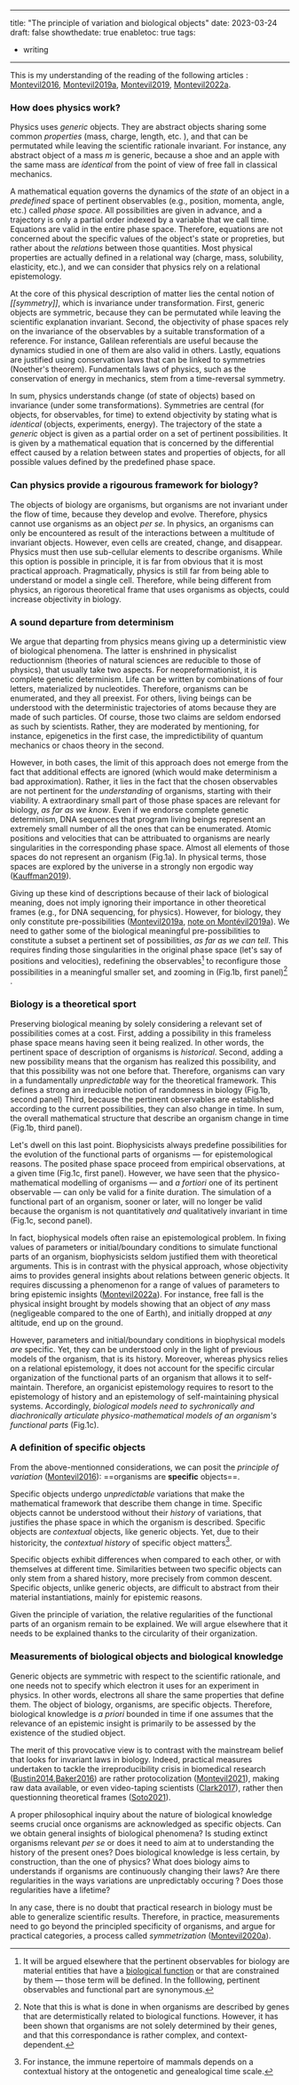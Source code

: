 
---
title: "The principle of variation and biological objects"
date: 2023-03-24
draft: false
showthedate: true
enabletoc: true
tags:
- writing
---

This is my understanding of the reading of the following articles : [Montevil2016](reference/Montevil2016.md), [Montevil2019a](reference/Montevil2019a.md), [Montevil2019](reference/Montevil2019.md), [Montevil2022a](reference/Montevil2022a.md).

### How does physics work? 

Physics uses *generic* objects. They are abstract objects sharing some common *properties* (mass, charge, length, etc. ), and that can be permutated while leaving the scientific rationale invariant. For instance, any abstract object of a mass $m$ is generic, because a shoe and an apple with the same mass are *identical* from the point of view of free fall in classical mechanics.

A mathematical equation governs the dynamics of the *state* of an object in a *predefined* space of pertinent observables (e.g., position, momenta, angle, etc.) called *phase space*. All possibilities are given in advance, and a trajectory is only a partial order indexed by a variable that we call time. Equations are valid in the entire phase space. Therefore, equations are not concerned about the specific values of the object's state or propreties, but rather about the *relations* between those quantities. Most physical properties are actually defined in a relational way (charge, mass, solubility, elasticity, etc.), and we can consider that physics rely on a relational epistemology.

At the core of this physical description of matter lies the cental notion of *[[symmetry]]*, which is invariance under transformation. First, generic objects are symmetric, because they can be permutated while leaving the scientific explanation invariant. Second, the objectivity of phase spaces rely on the invariance of the observables by a suitable transformation of a reference. For instance, Galilean referentials are useful because the dynamics studied in one of them are also valid in others. Lastly, equations are justified using conservation laws that can be linked to  symmetries (Noether's theorem). Fundamentals laws of physics, such as the conservation of energy in mechanics, stem from a time-reversal symmetry. 

In sum, physics understands change (of state of objects) based on invariance (under some transformations). Symmetries are central (for objects, for observables, for time) to extend objectivity by stating what is *identical* (objects, experiments, energy). The trajectory of the state a *generic* object is given as a partial order on a set of pertinent possibilities. It is given by a mathematical equation that is concerned by the differential effect caused by a relation between states and properties of objects, for all possible values defined by the predefined phase space. 

### Can physics provide a rigourous framework for biology? 

The objects of biology are organisms, but organisms are not invariant under the flow of time, because they develop and evolve. Therefore, physics cannot use organisms as an object *per se*. In physics, an organisms can only be encountered as result of the interactions between a multitude of invariant objects. However, even cells are created, change, and disappear. Physics must then use sub-cellular elements to describe organisms. While this option is possible in principle, it is far from obvious that it is most practical approach. Pragmatically, physics is still far from being able to understand or model a single cell. Therefore, while being different from physics, an rigorous theoretical frame that uses organisms as objects, could increase objectivity in biology. 

### A sound departure from determinism 

We argue that departing from physics means giving up a deterministic view of biological phenomena. The latter is enshrined in physicalist reductionnism (theories of natural sciences are reducible to those of physics), that usually take two aspects. For neopreformationist, it is complete genetic determinism. Life can be written by combinations of four letters, materialized by nucleotides. Therefore, organisms can be enumerated, and they all preexist. For others, living beings can be understood with the deterministic trajectories of atoms because they are made of such particles. Of course, those two claims are seldom endorsed as such by scientists. Rather, they are moderated by mentioning, for instance, epigenetics in the first case, the impredictibility of quantum mechanics or chaos theory in the second. 

However, in both cases, the limit of this approach does not emerge from the fact that additional effects are ignored (which would make determinism a bad approximation). Rather, it lies in the fact that the chosen observables are not pertinent for the *understanding* of organisms, starting with their viability. A extraordinary small part of those phase spaces are relevant for biology, *as far as we know*. Even if we endorse complete genetic determinism, DNA sequences that program living beings represent an extremely small number of all the ones that can be enumerated. Atomic positions and velocities that can be attribuated to organisms are nearly singularities in the corresponding phase space. Almost all elements of those spaces do not represent an organism (Fig.1a). In physical terms, those spaces are explored by the universe in a strongly non ergodic way ([Kauffman2019](reference/Kauffman2019.md)).

Giving up these kind of descriptions because of their lack of biological meaning, does not imply ignoring their importance in other theoretical frames (e.g., for DNA sequencing, for physics). However, for biology, they only constitute pre-possibilities ([Montevil2019a](reference/Montevil2019a.md), [note on Montévil2019a](note/note%20on%20Montévil2019a.md)). We need to gather some of the biological meaningful pre-possibilities to constitute a subset a pertinent set of possibilities, *as far as we can tell*. This requires finding those singularities in the original phase space (let's say of positions and velocities), redefining the observables[^1] to reconfigure those possibilities in a meaningful smaller set, and zooming in (Fig.1b, first panel)[^3] . 

### Biology is a theoretical sport

Preserving biological meaning by solely considering a relevant set of possibilities comes at a cost. First, adding a possibility in this frameless phase space means having seen it being realized. In other words, the pertinent space of description of organisms is *historical*. Second, adding a new possibility means that the organism has realized this possibility, and that this possibility was not one before that. Therefore, organisms can vary in a fundamentally *unpredictable* way for the theoretical framework. This defines a strong an irreducible notion of randomness in biology (Fig.1b, second panel) Third, because the pertinent observables are established according to the current possibilities, they can also change in time. In sum, the overall mathematical structure that describe an organism change in time (Fig.1b, third panel). 

Let's dwell on this last point. Biophysicists always predefine possibilities for the evolution of the functional parts of organisms — for epistemological reasons. The posited phase space proceed from empirical observations, at a given time (Fig.1c, first panel). However, we have seen that the physico-mathematical modelling of organisms — and *a fortiori* one of its pertinent observable — can only be valid for a finite duration. The simulation of a functional part of an organism, sooner or later, will no longer be valid because the organism is not quantitatively *and* qualitatively invariant in time (Fig.1c, second panel).

In fact, biophysical models often raise an epistemological problem. In fixing values of parameters or initial/boundary conditions to simulate functional parts of an organism, biophysicists seldom justified them with theoretical arguments. This is in contrast with the physical approach, whose objectivity aims to provides general insights about relations between generic objects. It requires discussing a phenomenon for a range of values of parameters to bring epistemic insights ([Montevil2022a](reference/Montevil2022a.md)). For instance, free fall is the physical insight brought by models showing that an object of *any* mass (negligeable compared to the one of Earth), and initially dropped at *any* altitude, end up on the ground.

However, parameters and initial/boundary conditions in biophysical models *are* specific. Yet, they can be understood only in the light of previous models of the organism, that is its history. Moreover, whereas physics relies on a relational epistemology, it does not account for the specific circular organization of the functional parts of an organism that allows it to self-maintain. Therefore, an organicist epistemology requires to resort to the epistemology of history and an epistemology of self-maintaining physical systems. Accordingly, *biological models need to sychronically and diachronically articulate physico-mathematical models of an organism's functional parts* (Fig.1c). 

### A definition of specific objects

From the above-mentionned considerations, we can posit the *principle of variation* ([Montevil2016](reference/Montevil2016.md)): ==organisms are **specific** objects==.

Specific objects undergo *unpredictable* variations that make the mathematical framework that describe them change in time. 
Specific objects cannot be understood without their *history* of variations, that justifies the phase space in which the organism is described. 
Specific objects are *contextual* objects, like generic objects. Yet, due to their historicity, the *contextual history* of specific object matters[^2].  

Specific objects exhibit differences when compared to each other, or with themselves at different time. 
Similarities between two specific objects can only stem from a shared history, more precisely from common descent. 
Specific objects, unlike generic objects, are difficult to abstract from their material instantiations, mainly for epistemic reasons.

Given the principle of variation, the relative regularities of the functional parts of an organism remain to be explained.
We will argue elsewhere that it needs to be explained thanks to the circularity of their organization. 

### Measurements of biological objects and biological knowledge

Generic objects are symmetric with respect to the scientific rationale, and one needs not to specify which electron it uses for an experiment in physics. In other words, electrons all share the same properties that define them. The object of biology, organisms, are specific objects. Therefore, biological knowledge is *a priori* bounded in time if one assumes that the relevance of an epistemic insight is primarily to be assessed by the existence of the studied object.

The merit of this provocative view is to contrast with the mainstream belief that looks for invariant laws in biology. Indeed, practical measures undertaken to tackle the irreproducibility crisis in biomedical research ([Bustin2014](reference/Bustin2014.md),[Baker2016](reference/Baker2016.md)) are rather protocolization ([Montevil2021](reference/Montevil2021.md)), making raw data available, or even video-taping scientists ([Clark2017](reference/Clark2017.md)), rather then questionning theoretical frames ([Soto2021](reference/Soto2021.md)).

A proper philosophical inquiry about the nature of biological knowledge seems crucial once organisms are acknowledged as specific objects. Can we obtain general insights of biological phenomena? Is studing extinct organisms relevant *per se* or does it need to aim at to understanding the history of the present ones? Does biological knowledge is less certain, by construction, than the one of physics? What does biology aims to understands if organisms are continuously changing their laws? Are there regularities in the ways variations are unpredictably occuring ? Does those regularities have a lifetime?

In any case, there is no doubt that practical research in biology must be able to generalize scientific results. Therefore, in practice, measurements need to go beyond the principled specificity of organisms, and argue for practical categories, a process called *symmetrization* ([Montevil2020a](reference/Montevil2020a.md)). 





[^1]: It will be argued elsewhere that the pertinent observables for biology are material entities that have a [biological function](concept/biological%20function.md) or that are constrained by them — those term will be defined. In the folllowing, pertinent observables and functional part are synonymous. 

[^2]: For instance, the immune repertoire of mammals depends on a contextual history at the ontogenetic and genealogical time scale. 

[^3]: Note that this is what is done in when organisms are described by genes that are determistically related to biological functions. However, it has been shown that organisms are not solely determined by their genes, and that this correspondance is rather complex, and context-dependent. 